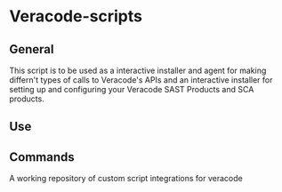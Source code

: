 # Veracode-scripts #

## General ##
This script is to be used as a interactive installer and agent for making differn't types of calls to Veracode's APIs and an interactive installer for setting up and configuring your Veracode SAST Products and SCA products.


## Use ##



## Commands ##






A working repository of custom script integrations for veracode
